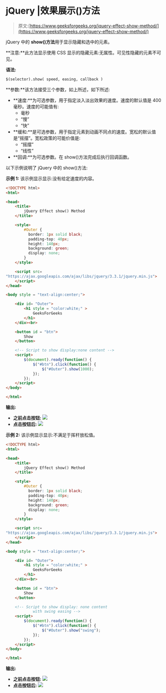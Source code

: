 # jQuery |效果展示()方法

> 原文:[https://www.geeksforgeeks.org/jquery-effect-show-method/](https://www.geeksforgeeks.org/jquery-effect-show-method/)

jQuery 中的 **show()方法**用于显示隐藏和选中的元素。

**注意:**此方法显示使用 CSS 显示的隐藏元素:无属性。可见性隐藏的元素不可见。

**语法:**

```html
$(selector).show( speed, easing, callback )
```

**参数:**该方法接受三个参数，如上所述，如下所述:

*   **速度:**为可选参数，用于指定淡入淡出效果的速度。速度的默认值是 400 毫秒。速度的可能值有:
    *   毫秒
    *   “慢”
    *   “快”
*   **缓和:**是可选参数，用于指定元素到动画不同点的速度。宽松的默认值是“摇摆”。宽松政策的可能价值是:
    *   “摇摆”
    *   “线性”
*   **回调:**为可选参数。在 show()方法完成后执行回调函数。

以下示例说明了 jQuery 中的 show()方法:

**示例 1:** 该示例显示显示:没有给定速度的内容。

```html
<!DOCTYPE html>  
<html>  

<head> 
    <title> 
        jQuery Effect show() Method
    </title>

    <style>
        #Outer {
          border: 1px solid black;
          padding-top: 40px;
          height: 140px;
          background: green;
          display: none;
        }
    </style>

    <script src=
"https://ajax.googleapis.com/ajax/libs/jquery/3.3.1/jquery.min.js">
    </script>
</head>

<body style = "text-align:center;">  

    <div id= "Outer">
        <h1 style = "color:white;" >  
            GeeksForGeeks  
        </h1>  
    </div><br>

    <button id = "btn"> 
        Show
    </button> 

    <!-- Script to show display:none content -->       
    <script> 
        $(document).ready(function() {
            $("#btn").click(function() {
                $("#Outer").show(1000);
            });
        });
    </script> 
</body>  

</html> 
```

**输出:**

*   **之前点击按钮:**
    ![](img/e914e57f34719b8f99155e6203c5f5cd.png)
*   **点击按钮后:**
    ![](img/6ea3526e9ea58e52dcefe795195c9ca2.png)

**示例 2:** 该示例显示显示:不满足于挥杆放松值。

```html
<!DOCTYPE html>  
<html>  

<head> 
    <title> 
        jQuery Effect show() Method
    </title>

    <style>
        #Outer {
          border: 1px solid black;
          padding-top: 40px;
          height: 140px;
          background: green;
          display: none;
        }
    </style>

    <script src=
"https://ajax.googleapis.com/ajax/libs/jquery/3.3.1/jquery.min.js">
    </script>
</head>

<body style = "text-align:center;">  

    <div id= "Outer">
        <h1 style = "color:white;" >  
            GeeksForGeeks  
        </h1>  
    </div><br>

    <button id = "btn"> 
        Show
    </button> 

    <!-- Script to show display: none content
            with swing easing -->     
    <script> 
        $(document).ready(function() {
            $("#btn").click(function() {
                $("#Outer").show("swing");
            });
        });
    </script> 
</body>  

</html> 
```

**输出:**

*   **之前点击按钮:**
    ![](img/e914e57f34719b8f99155e6203c5f5cd.png)
*   **点击按钮后:**
    ![](img/6ea3526e9ea58e52dcefe795195c9ca2.png)